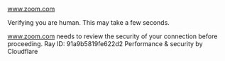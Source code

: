 www.zoom.com

Verifying you are human. This may take a few seconds.

www.zoom.com needs to review the security of your connection before proceeding.
Ray ID: 91a9b5819fe622d2
Performance & security by Cloudflare